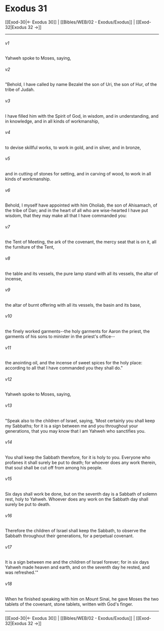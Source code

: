 # Exodus 31

[[Exod-30|← Exodus 30]] | [[Bibles/WEB/02 - Exodus/Exodus]] | [[Exod-32|Exodus 32 →]]
***



###### v1 
Yahweh spoke to Moses, saying, 

###### v2 
"Behold, I have called by name Bezalel the son of Uri, the son of Hur, of the tribe of Judah. 

###### v3 
I have filled him with the Spirit of God, in wisdom, and in understanding, and in knowledge, and in all kinds of workmanship, 

###### v4 
to devise skillful works, to work in gold, and in silver, and in bronze, 

###### v5 
and in cutting of stones for setting, and in carving of wood, to work in all kinds of workmanship. 

###### v6 
Behold, I myself have appointed with him Oholiab, the son of Ahisamach, of the tribe of Dan; and in the heart of all who are wise-hearted I have put wisdom, that they may make all that I have commanded you: 

###### v7 
the Tent of Meeting, the ark of the covenant, the mercy seat that is on it, all the furniture of the Tent, 

###### v8 
the table and its vessels, the pure lamp stand with all its vessels, the altar of incense, 

###### v9 
the altar of burnt offering with all its vessels, the basin and its base, 

###### v10 
the finely worked garments--the holy garments for Aaron the priest, the garments of his sons to minister in the priest's office-- 

###### v11 
the anointing oil, and the incense of sweet spices for the holy place: according to all that I have commanded you they shall do." 

###### v12 
Yahweh spoke to Moses, saying, 

###### v13 
"Speak also to the children of Israel, saying, 'Most certainly you shall keep my Sabbaths; for it is a sign between me and you throughout your generations, that you may know that I am Yahweh who sanctifies you. 

###### v14 
You shall keep the Sabbath therefore, for it is holy to you. Everyone who profanes it shall surely be put to death; for whoever does any work therein, that soul shall be cut off from among his people. 

###### v15 
Six days shall work be done, but on the seventh day is a Sabbath of solemn rest, holy to Yahweh. Whoever does any work on the Sabbath day shall surely be put to death. 

###### v16 
Therefore the children of Israel shall keep the Sabbath, to observe the Sabbath throughout their generations, for a perpetual covenant. 

###### v17 
It is a sign between me and the children of Israel forever; for in six days Yahweh made heaven and earth, and on the seventh day he rested, and was refreshed.'" 

###### v18 
When he finished speaking with him on Mount Sinai, he gave Moses the two tablets of the covenant, stone tablets, written with God's finger.

***
[[Exod-30|← Exodus 30]] | [[Bibles/WEB/02 - Exodus/Exodus]] | [[Exod-32|Exodus 32 →]]
